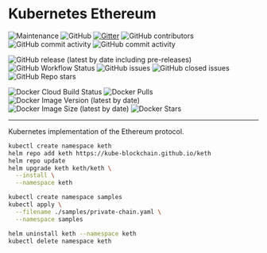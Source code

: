 # Kubernetes Ethereum

![Maintenance](https://img.shields.io/maintenance/yes/2020)
![GitHub](https://img.shields.io/github/license/kube-blockchain/keth)
[![Gitter](https://badges.gitter.im/kube-blockchain/keth.svg)](https://gitter.im/kube-blockchain/keth?utm_source=badge&utm_medium=badge&utm_campaign=pr-badge)
![GitHub contributors](https://img.shields.io/github/contributors-anon/kube-blockchain/keth)
![GitHub commit activity](https://img.shields.io/github/commit-activity/y/kube-blockchain/keth)
![GitHub commit activity](https://img.shields.io/github/commit-activity/m/kube-blockchain/keth)

![GitHub release (latest by date including pre-releases)](https://img.shields.io/github/v/release/kube-blockchain/keth?include_prereleases)
![GitHub Workflow Status](https://img.shields.io/github/workflow/status/kube-blockchain/keth/Docker)
![GitHub issues](https://img.shields.io/github/issues-raw/kube-blockchain/keth)
![GitHub closed issues](https://img.shields.io/github/issues-closed/kube-blockchain/keth)
![GitHub Repo stars](https://img.shields.io/github/stars/kube-blockchain/keth?label=github%20stars)

![Docker Cloud Build Status](https://img.shields.io/docker/cloud/build/kubeblockchain/keth)
![Docker Pulls](https://img.shields.io/docker/pulls/kubeblockchain/keth.svg)
![Docker Image Version (latest by date)](https://img.shields.io/docker/v/kubeblockchain/keth?label=image%20version)
![Docker Image Size (latest by date)](https://img.shields.io/docker/image-size/kubeblockchain/keth)
![Docker Stars](https://img.shields.io/docker/stars/kubeblockchain/keth)

------------------------------------------------------------

Kubernetes implementation of the Ethereum protocol.

```sh
kubectl create namespace keth
helm repo add keth https://kube-blockchain.github.io/keth
helm repo update
helm upgrade keth keth/keth \
  --install \
  --namespace keth
```

```sh
kubectl create namespace samples
kubectl apply \
  --filename ./samples/private-chain.yaml \
  --namespace samples
```

```sh
helm uninstall keth --namespace keth
kubectl delete namespace keth
```
